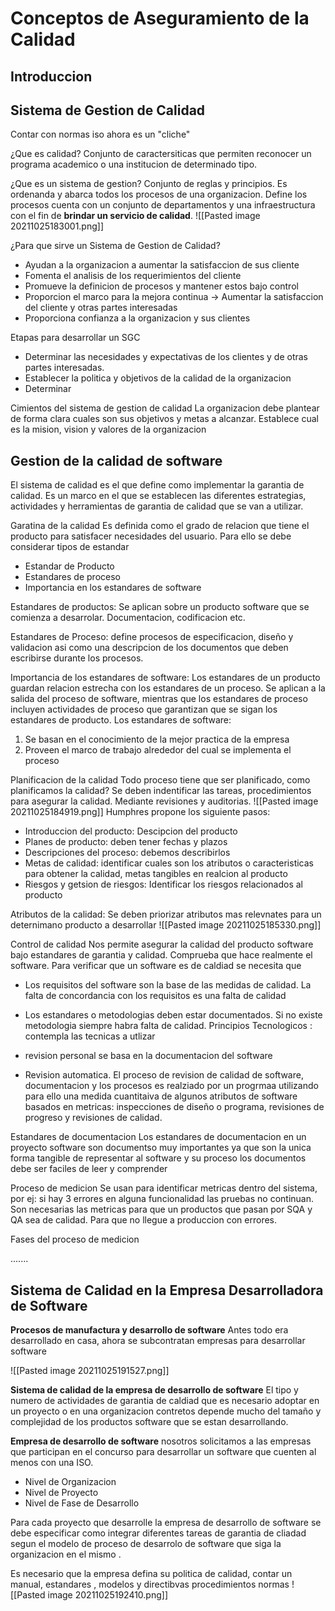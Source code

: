 # Conceptos de Aseguramiento de la Calidad

## Introduccion
## Sistema de Gestion de Calidad
Contar con normas iso ahora es un "cliche" 

¿Que es calidad?
Conjunto de caractersiticas que permiten reconocer un programa academico o una institucion de determinado tipo.

¿Que es un sistema de gestion?
Conjunto de reglas y principios. Es ordenanda y abarca todos los procesos de una organizacion. Define los procesos cuenta con un conjunto de departamentos y una infraestructura con el fin de **brindar un servicio de calidad**.
![[Pasted image 20211025183001.png]]

¿Para que sirve un Sistema de Gestion de Calidad?
- Ayudan a la organizacion a aumentar la satisfaccion de sus cliente
- Fomenta el analisis de los requerimientos del cliente
- Promueve la definicion de procesos y mantener estos bajo control
- Proporcion el marco para la mejora continua -> Aumentar la satisfaccion del cliente y otras partes interesadas
- Proporciona confianza a la organizacion y sus clientes

Etapas para desarrollar un SGC
- Determinar las necesidades y expectativas de los clientes y de otras partes interesadas.
- Establecer la politica y objetivos de la calidad de la organizacion
- Determinar

Cimientos del sistema de gestion de calidad
La organizacion debe plantear de forma clara cuales son sus objetivos y metas a alcanzar. Establece cual es la mision, vision y valores de la organizacion

## Gestion de la calidad de software
El sistema de calidad es el que define como implementar la garantia de calidad. Es un marco en el que se establecen las diferentes estrategias, actividades y herramientas de garantia de calidad que se van a utilizar.

Garatina de la calidad
Es definida como el grado de relacion que tiene el producto para satisfacer necesidades del usuario. Para ello se debe considerar tipos de estandar
- Estandar de Producto
- Estandares de proceso
- Importancia en los estandares de software

Estandares de productos: Se aplican sobre un producto software que se comienza a desarrolar. Documentacion, codificacion etc. 

Estandares de Proceso: define procesos de especificacion, diseño y validacion asi como una descripcion de los documentos que deben escribirse durante los procesos.

Importancia de los estandares de software: Los estandares de un producto guardan relacion estrecha con los estandares de un proceso. Se aplican a la salida del proceso de software, mientras que los estandares de proceso incluyen actividades de proceso que garantizan que se sigan los estandares de producto.
Los estandares de software:
1. Se basan en el conocimiento de la mejor practica de la empresa
2. Proveen el marco de trabajo alrededor del cual se implementa el proceso

Planificacion de la calidad
Todo proceso tiene que ser planificado, como planificamos la calidad? Se deben indentificar las tareas, procedimientos para asegurar la calidad. Mediante revisiones y auditorias.
![[Pasted image 20211025184919.png]]
Humphres propone los siguiente pasos:
- Introduccion del producto: Descipcion del  producto
- Planes de producto: deben tener fechas y plazos
- Descripciones del proceso: debemos describirlos
- Metas de calidad: identificar cuales son los atributos o caracteristicas para obtener la calidad, metas tangibles en realcion al producto
- Riesgos y getsion de riesgos: Identificar los riesgos relacionados al producto

Atributos de la calidad: Se deben priorizar atributos mas relevnates para un deternimano producto a desarrollar
![[Pasted image 20211025185330.png]]

Control de calidad
Nos permite asegurar la calidad del producto software bajo estandares de garantia y calidad. Comprueba que hace realmente el software. Para verificar que un software es de caldiad se necesita que
- Los requisitos del software son la base de las medidas de calidad. La falta de concordancia con los requisitos es una falta de calidad
- Los estandares o metodologias deben estar documentados. Si no existe metodologia siempre habra falta de calidad.
Principios Tecnologicos : contempla las tecnicas a utlizar

- revision personal se basa en la documentacion del software
- Revision automatica. El proceso de revision de calidad de software, documentacion y los procesos es realziado por un progrmaa utilizando para ello una medida cuantitaiva de algunos atributos de software basados en metricas: inspecciones de diseño o programa, revisiones de progreso y revisiones de calidad.

Estandares de documentacion
Los estandares de documentacion en un proyecto software son documentso muy importantes ya que son la unica forma tangible de representar al software y su proceso los documentos debe ser faciles de leer y comprender

Proceso de medicion
Se usan para identificar metricas dentro del sistema, por ej: si hay 3 errores en alguna funcionalidad las pruebas no continuan. Son necesarias  las metricas para que un productos que pasan por SQA y QA sea de calidad. Para que no llegue a produccion con errores.

Fases del proceso de medicion

.......

## Sistema de Calidad en la Empresa Desarrolladora de Software

**Procesos de manufactura y desarrollo de software**
Antes todo era desarrollado en casa, ahora se subcontratan empresas para desarrollar software

![[Pasted image 20211025191527.png]]

**Sistema de calidad de la empresa de desarrollo de software**
El tipo y numero de actividades de garantia de caldiad que es necesario adoptar en un proyecto o en una organizacion contretos depende  mucho del tamaño y complejidad de los productos software que se estan desarrollando.

**Empresa de desarrollo de software**
nosotros solicitamos a las empresas que participan en el concurso para desarrollar un software que cuenten al menos con una ISO.
- Nivel de Organizacion
- Nivel de Proyecto
- Nivel de Fase de Desarrollo

Para cada proyecto que desarrolle la empresa de desarrollo de software se debe especificar como integrar diferentes tareas de garantia de cliadad segun el modelo de proceso de desarrolo de software que siga la organizacion en el mismo .

Es necesario que la empresa defina su politica de calidad, contar un manual, estandares , modelos y directibvas procedimientos normas
![[Pasted image 20211025192410.png]]